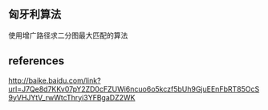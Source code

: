 ## 匈牙利算法
使用增广路径求二分图最大匹配的算法

## references
http://baike.baidu.com/link?url=J7Qe8d7KKv07pY2ZD0cFZUWi6ncuo6o5kczf5bUh9GjuEEnFbRT85OcS9yVHJYtV_rwWtcThryi3YFBgaDZ2WK